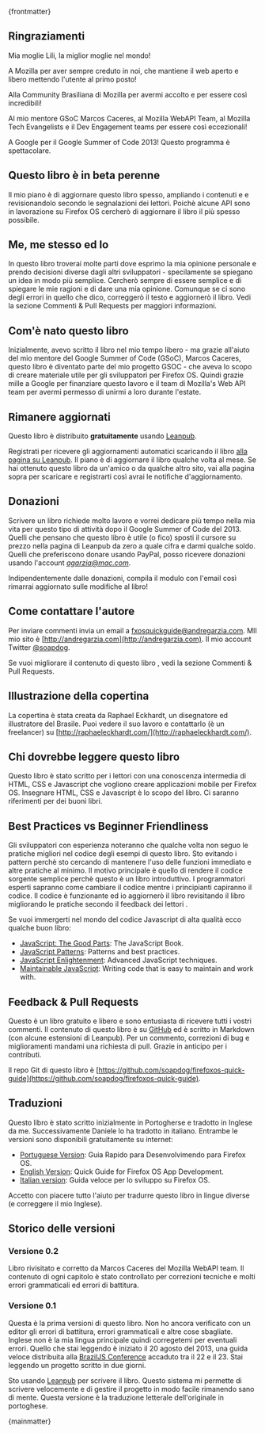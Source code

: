 {frontmatter}

## Ringraziamenti

Mia moglie Lili, la miglior moglie nel mondo!

A Mozilla per aver sempre creduto in noi, che mantiene il web aperto e libero mettendo l'utente al primo posto!

Alla Community Brasiliana di Mozilla per avermi accolto e per essere così incredibili!

Al mio mentore GSoC Marcos Caceres, al Mozilla WebAPI Team, al Mozilla Tech Evangelists e il Dev Engagement teams per essere così eccezionali!

A Google per il Google Summer of Code 2013! Questo programma è spettacolare.

## Questo libro è in beta perenne

Il mio piano è di aggiornare questo libro spesso, ampliando i contenuti e e revisionandolo secondo le segnalazioni dei lettori. Poichè alcune API sono in lavorazione su Firefox OS cercherò di aggiornare il libro il più spesso possibile.

## Me, me stesso ed Io

In questo libro troverai molte parti dove esprimo la mia opinione personale e prendo decisioni diverse dagli altri sviluppatori - specilamente se spiegano un idea in modo più semplice.
Cercherò sempre di essere semplice e di spiegare le mie ragioni e di dare una mia opinione. Comunque se ci sono degli errori in quello che dico, correggerò il testo e aggiornerò il libro. Vedi la sezione Commenti & Pull Requests per maggiori informazioni.

## Com'è nato questo libro

Inizialmente, avevo scritto il libro nel mio tempo libero - ma grazie all'aiuto del mio mentore del Google Summer of Code (GSoC), Marcos Caceres, questo libro è diventato parte del mio progetto GSOC - che aveva lo scopo di creare materiale utile per gli sviluppatori per Firefox OS.
Quindi grazie mille a Google per finanziare questo lavoro e il team di Mozilla's Web API team per avermi permesso di unirmi a loro durante l'estate. 

## Rimanere aggiornati

Questo libro è distribuito **gratuitamente** usando [Leanpub](http://leanpub.com). 

Registrati per ricevere gli aggiornamenti automatici scaricando il libro [alla pagina su Leanpub](http://leanpub.com/quickguidefirefoxosdevelopment). Il piano è di aggiornare il libro qualche volta al mese. Se hai ottenuto questo libro da un'amico o da qualche altro sito, vai alla pagina sopra per scaricare e registrarti così avrai le notifiche d'aggiornamento.

## Donazioni

Scrivere un libro richiede molto lavoro e vorrei dedicare più tempo nella mia vita per questo tipo di attività dopo il Google Summer of Code del 2013. Quelli che pensano che questo libro è utile (o fico) sposti il cursore su prezzo nella pagina di Leanpub da zero a quale cifra e darmi qualche soldo. Quelli che preferiscono donare usando PayPal, posso ricevere donazioni usando l'account *agarzia@mac.com*. 

Indipendentemente dalle donazioni, compila il modulo con l'email così rimarrai aggiornato sulle modifiche al libro!

## Come contattare l'autore

Per inviare commenti invia un email a  [fxosquickguide@andregarzia.com](mailto:fxosquickguide@andregarzia.com). MIl mio sito è [http://andregarzia.com](http://andregarzia.com). Il mio account Twitter  [@soapdog](http://twitter.com/soapdog).

Se vuoi migliorare il contenuto di questo libro , vedi la sezione Commenti & Pull Requests.

## Illustrazione della copertina

La copertina è stata creata da Raphael Eckhardt, un disegnatore ed illustratore del Brasile. Puoi vedere il suo lavoro e contattarlo (è un freelancer) su [http://raphaeleckhardt.com/](http://raphaeleckhardt.com/).

## Chi dovrebbe leggere questo libro

Questo libro è stato scritto per i lettori con una conoscenza intermedia di HTML, CSS e Javascript che vogliono creare applicazioni mobile per Firefox OS.
Insegnare HTML, CSS e Javascript è lo scopo del libro. Ci saranno riferimenti per dei buoni libri.

## Best Practices vs Beginner Friendliness 

Gli sviluppatori con esperienza noteranno che qualche volta non seguo le pratiche migliori nel codice degli esempi di questo libro. Sto evitando i pattern perchè sto cercando di mantenere l'uso delle funzioni immediato e altre pratiche al minimo. Il motivo principale è quello di rendere il codice sorgente semplice perchè questo è un libro introduttivo.
I programmatori esperti sapranno come cambiare il codice mentre i principianti capiranno il codice. Il codice è funzionante ed io aggiornerò il libro revisitando il libro migliorando le pratiche secondo il feedback dei lettori .

Se vuoi immergerti nel mondo del codice Javascript di alta qualità ecco qualche buon libro:

* [JavaScript: The Good Parts](http://shop.oreilly.com/product/9780596517748.do): The JavaScript Book.
* [JavaScript Patterns](http://shop.oreilly.com/product/9780596806767.do): Patterns and best practices.
* [JavaScript Enlightenment](): Advanced JavaScript techniques.
* [Maintainable JavaScript](http://shop.oreilly.com/product/0636920027713.do): Writing code that is easy to maintain and work with.

## Feedback & Pull Requests

Questo è un libro gratuito e libero e sono entusiasta di ricevere tutti i vostri commenti.
Il contenuto di questo libro è su [GitHub](https://github.com/soapdog/firefoxos-quick-guide) ed è scritto in Markdown (con alcune estensioni di Leanpub). Per un commento, correzioni di bug e miglioramenti mandami una richiesta di pull. Grazie in anticipo per i contributi.

Il repo Git di questo libro è [https://github.com/soapdog/firefoxos-quick-guide](https://github.com/soapdog/firefoxos-quick-guide).

## Traduzioni

Questo libro è stato scritto inizialmente in Portogherse e tradotto in Inglese da me.
Successivamente Daniele lo ha tradotto in italiano.
Entrambe le versioni sono disponibili gratuitamente su internet:

* [Portuguese Version](http://leanpub.com/guiarapidofirefoxos): Guia Rapido para Desenvolvimendo para Firefox OS.
* [English Version](http://leanpub.com/quickguidefirefoxosdevelopment): Quick Guide for Firefox OS App Development.
* [Italian version](https://github.com/Mte90/firefoxos-quick-guide): Guida veloce per lo sviluppo su Firefox OS.

Accetto con piacere tutto l'aiuto per tradurre questo libro in lingue diverse (e correggere il mio Inglese).

## Storico delle versioni

### Versione 0.2
Libro rivisitato e corretto da Marcos Caceres del Mozilla WebAPI team. Il contenuto di ogni capitolo è stato controllato per correzioni tecniche e molti errori grammaticali ed errori di battitura. 

### Versione 0.1

Questa è la prima versioni di questo libro. Non ho ancora verificato con un editor gli errori di battitura, errori grammaticali e altre cose sbagliate. Inglese non è la mia lingua principale quindi corregetemi per eventuali errori. Quello che stai leggendo è iniziato il 20 agosto del 2013, una guida veloce distribuita alla [BrazilJS Conference](http://braziljs.com.br/) accaduto tra il 22 e il 23. Stai leggendo un progetto scritto in due giorni.

Sto usando [Leanpub](http://leanpub.com) per scrivere il libro. Questo sistema mi permette di scrivere velocemente e di gestire il progetto in modo facile rimanendo sano di mente. Questa versione è la traduzione letterale dell'originale in portoghese.

{mainmatter}

